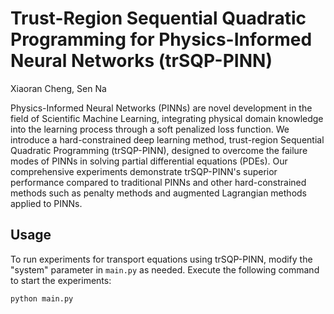 # Trust-Region Sequential Quadratic Programming for Physics-Informed Neural Networks (trSQP-PINN)
Xiaoran Cheng, Sen Na

Physics-Informed Neural Networks (PINNs) are novel development in the field of Scientific Machine Learning, integrating physical domain knowledge into the learning process through a soft penalized loss function. We introduce a hard-constrained deep learning method, trust-region Sequential Quadratic Programming (trSQP-PINN), designed to overcome the failure modes of PINNs in solving partial differential equations (PDEs). Our comprehensive experiments demonstrate trSQP-PINN's superior performance compared to traditional PINNs and other hard-constrained methods such as penalty methods and augmented Lagrangian methods applied to PINNs.


## 


## Usage
To run experiments for transport equations using trSQP-PINN, modify the "system" parameter in `main.py` as needed. Execute the following command to start the experiments:
```bash
python main.py
